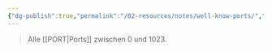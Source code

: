```yaml
---
{"dg-publish":true,"permalink":"/02-resources/notes/well-know-ports/","tags":["netzwerk/ip/ipv4","netzwerk/protocol"],"updated":"2024-11-04T08:49:49.326+01:00"}
---
```


> Alle [[PORT\|Ports]] zwischen 0 und 1023.